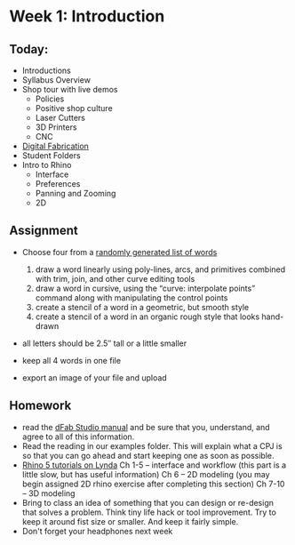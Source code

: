 # Week 1: Introduction

## Today:
- Introductions
- Syllabus Overview
- Shop tour with live demos
  - Policies
  - Positive shop culture
  - Laser Cutters
  - 3D Printers
  - CNC
- [Digital Fabrication](https://docs.google.com/presentation/d/e/2PACX-1vSUfKDtDXYeCH0CxDEWCxAuqyPNOUUEE-FbrYLzijJtYS2wfGl_Gdd6dt1nsnwLuIJSyVAzRmbwEeEz/pub?start=false&loop=false&delayms=3000)
- Student Folders
- Intro to Rhino
  - Interface
  - Preferences
  - Panning and Zooming
  - 2D

## Assignment
- Choose four from a [randomly generated list of words](http://listofrandomwords.com/index.cfm?blist)
  1. draw a word linearly using poly-lines, arcs, and primitives combined with trim, join, and other curve editing tools
  2. draw a word in cursive, using the “curve: interpolate points” command along with manipulating the control points
  3. create a stencil of a word in a geometric, but smooth style
  4. create a stencil of a word in an organic rough style that looks hand-drawn

- all letters should be 2.5″ tall or a little smaller
- keep all 4 words in one file
- export an image of your file and upload

## Homework
- read the [dFab Studio manual](http://staff.mica.edu/rmckibbin/Images/Manual.pdf) and be sure that you, understand,  and agree to all of this information.
- Read the reading in our examples folder. This will explain what a CPJ is so that you can go ahead and start keeping one as soon as possible. 
- [Rhino 5 tutorials on Lynda](https://www.lynda.com/Rhino-tutorials/Rhino-5-Essential-Training/133324-2.html)
Ch 1-5  –  interface and workflow (this part is a little slow, but has useful information)
Ch 6  –  2D modeling (you may begin assigned 2D rhino exercise after completing this section)
Ch 7-10  – 3D modeling
- Bring to class an idea of something that you can design or re-design that solves a problem. Think tiny life hack or tool improvement. Try to keep it around fist size or smaller. And keep it fairly simple.
- Don't forget your headphones next week
